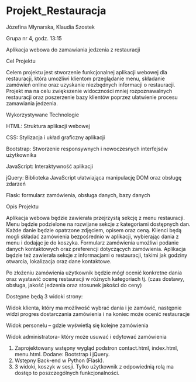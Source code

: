 # Projekt_Restauracja

Józefina Młynarska, Klaudia Szostek

Grupa nr 4, godz. 13:15

Aplikacja webowa do zamawiania jedzenia z restauracji

Cel Projektu

Celem projektu jest stworzenie funkcjonalnej aplikacji webowej dla restauracji, która umożliwi klientom przeglądanie menu, składanie zamówień online oraz uzyskanie niezbędnych informacji o restauracji. Projekt ma na celu zwiększenie widoczności mniej rozpoznawalnych restauracji oraz poszerzenie bazy klientów poprzez ułatwienie procesu zamawiania jedzenia.

Wykorzystywane Technologie

HTML: Struktura aplikacji webowej

CSS: Stylizacja i układ graficzny aplikacji

Bootstrap: Stworzenie responsywnych i nowoczesnych interfejsów użytkownika

JavaScript: Interaktywność aplikacji

jQuery: Biblioteka JavaScript ułatwiająca manipulację DOM oraz obsługę zdarzeń

Flask: formularz zamówienia, obsługa danych, bazy danych

Opis Projektu

Aplikacja webowa będzie zawierała przejrzystą sekcję z menu restauracji. Menu będzie podzielone na rozwijane sekcje z kategoriami dostępnych dan. Każde danie będzie opatrzone zdjęciem, opisem oraz ceną. Klienci będą mogli składać zamówienia bezpośrednio w aplikacji, wybierając dania z menu i dodając je do koszyka. Formularz zamówienia umożliwi podanie danych kontaktowych oraz preferencji dotyczących zamówienia. Aplikacja będzie też zawierała sekcje z informacjami o restauracji, takimi jak godziny otwarcia, lokalizacja oraz dane kontaktowe.

Po złożeniu zamówienia użytkownik będzie mógł ocenić konkretne dania oraz wystawić ocenę restauracji w różnych kategoriach tj. (czas dostawy, obsługa, jakość jedzenia oraz stosunek jakości do ceny)

Dostępne będą 3 widoki strony:

Widok klienta, który ma możliwość wybrać dania i je zamówić, następnie widzi progres dostarczania zamówienia i na koniec może ocenić restauracje

Widok personelu – gdzie wyświetlą się kolejne zamówienia

Widok administratora- który może usuwać i edytować zamówienia

1. Zaprojektowany wstępny wygląd podstron contact.html, index.html, menu.html. Dodane: Bootstrap i jQuery.
2. Wstępny Back-end w Python (Flask).
3. 3 widoki, koszyk w sesji. Tylko użytkownik z odpowiednią rolą ma dostęp to poszczególnych funkcjonalności.
